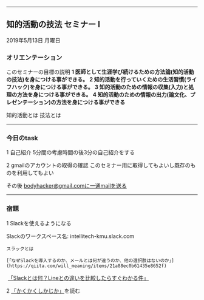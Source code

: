 

---

## 知的活動の技法 セミナー I

2019年5月13日 月曜日

### オリエンテーション

このセミナーの目標の説明
**1 医師として生涯学び続けるための方法論(知的活動の技法)を身につける事ができる。**
**2 知的活動を行っていくための生活習慣(ライフハック)を身につける事ができる。**
**3 知的活動のための情報の収集(入力)と処理の方法を身につける事ができる。**
**4 知的活動のための情報の出力(論文化、プレゼンテーション)の方法を身につける事ができる**

知的活動とは
技法とは

---
### 今日のtask

1 自己紹介
5分間の考慮時間の後3分の自己紹介をする

2 gmailのアカウントの取得の確認
    このセミナー用に取得してもよいし既存のものを利用してもよい
    
その後 bodyhacker@gmail.comに一通mailを送る

---
### 宿題

1 Slackを使えるようになる

Slackのワークスペース名: intellitech-kmu.slack.com

	スラックとは
	
	[「なぜSlackを導入するのか、メールとは何が違うのか、他の選択肢はないのか」](https://qiita.com/will_meaning/items/21a88ec0b61435e8652f)

​	[「Slackとは何？Lineとの違いを比較したらすぐわかる件」]( https://businesschatmaster.com/slack/slack-line-chigai)
​       

2 [「かくかくしかじか」](https://ja.wikipedia.org/wiki/%E3%81%8B%E3%81%8F%E3%81%8B%E3%81%8F%E3%81%97%E3%81%8B%E3%81%98%E3%81%8B)を読む
